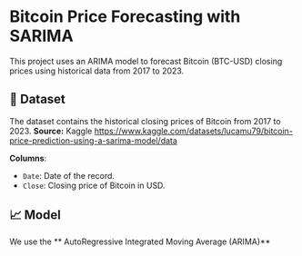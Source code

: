 # Bitcoin Price Forecasting with SARIMA

This project uses an ARIMA model to forecast Bitcoin (BTC-USD) closing prices using historical data from 2017 to 2023.

## 📁 Dataset

The dataset contains the historical closing prices of Bitcoin from 2017 to 2023.
**Source:** Kaggle
https://www.kaggle.com/datasets/lucamu79/bitcoin-price-prediction-using-a-sarima-model/data

**Columns**:
- `Date`: Date of the record.
- `Close`: Closing price of Bitcoin in USD.

## 📈 Model

We use the ** AutoRegressive Integrated Moving Average (ARIMA)** 

